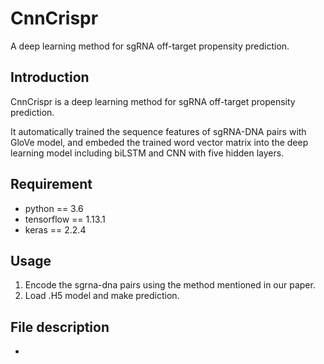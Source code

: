 # CnnCrispr
A deep learning method for sgRNA off-target propensity prediction.

## Introduction
CnnCrispr is a deep learning method for sgRNA off-target propensity prediction. 

It automatically trained the sequence features of sgRNA-DNA pairs with GloVe model, and embeded the trained word vector matrix into the deep learning model including biLSTM and CNN with five hidden layers. 

## Requirement
* python == 3.6
* tensorflow == 1.13.1
* keras == 2.2.4

## Usage
1. Encode the sgrna-dna pairs  using the method mentioned in our paper.
2. Load .H5 model and make prediction.

## File description

* 
